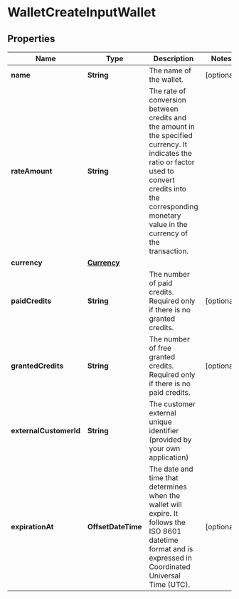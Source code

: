 

# WalletCreateInputWallet


## Properties

| Name | Type | Description | Notes |
|------------ | ------------- | ------------- | -------------|
|**name** | **String** | The name of the wallet. |  [optional] |
|**rateAmount** | **String** | The rate of conversion between credits and the amount in the specified currency. It indicates the ratio or factor used to convert credits into the corresponding monetary value in the currency of the transaction. |  |
|**currency** | [**Currency**](Currency.md) |  |  |
|**paidCredits** | **String** | The number of paid credits. Required only if there is no granted credits. |  [optional] |
|**grantedCredits** | **String** | The number of free granted credits. Required only if there is no paid credits. |  [optional] |
|**externalCustomerId** | **String** | The customer external unique identifier (provided by your own application) |  |
|**expirationAt** | **OffsetDateTime** | The date and time that determines when the wallet will expire. It follows the ISO 8601 datetime format and is expressed in Coordinated Universal Time (UTC). |  [optional] |



